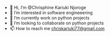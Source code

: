 - 👋 Hi, I’m @Chrisphine Kariuki Njoroge
- 👀 I’m interested in software engineeering 
- 🌱 I’m currently work on python projects
- 💞️ I’m looking to collaborate on python projects
- 📫 How to reach me chriskariuki77@gmail.com

<!---
karishmatik/karishmatik is a ✨ special ✨ repository because its `README.md` (this file) appears on your GitHub profile.
You can click the Preview link to take a look at your changes.
--->
